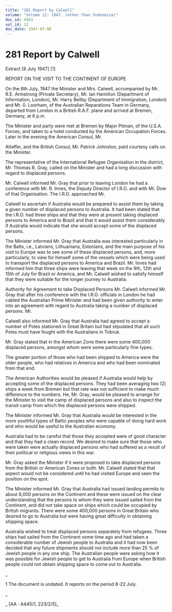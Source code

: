 ```yaml
---
title: "281 Report by Calwell"
volume: "Volume 12: 1947, (other than Indonesia)"
doc_id: 4963
vol_id: 12
doc_date: 1947-07-08
---
```


# 281 Report by Calwell

Extract [8 July 1947] [1]

REPORT ON THE VISIT TO THE CONTINENT OF EUROPE

On the 8th July, 1947 the Minister and Mrs. Calwell, accompanied by Mr. R.E. Armstrong (Private Secretary), Mr. Ian Hamilton (Department of Information, London), Mr. Harry Beilby (Department of Immigration, London) and Mr. 0. Loorham, of the Australian Reparations Team in Germany, departed from London in a British R.A.F. plane and arrived at Bremen, Germany, at 6 p.m.

The Minister and party were met at Bremen by Major Pitman, of the U.S.A. Forces, and taken to a hotel conducted by the American Occupation Forces. Later in the evening the American Consul, Mr.

Altaffer, and the British Consul, Mr. Patrick Johnston, paid courtesy calls on the Minister.

The representative of the International Refugee Organisation in the district, Mr. Thomas R. Gray, called on the Minister and had a long discussion with regard to displaced persons.

Mr. Calwell informed Mr. Gray that prior to leaving London he had a conference with Mr. R. Innes, the Deputy Director of I.R.O. and with Mr. Dow of that Organisation. The I.R.O. approached Mr.

Calwell to ascertain if Australia would be prepared to assist them by taking a given number of displaced persons to Australia. It had been stated that the I.R.O. had three ships and that they were at present taking displaced persons to America and to Brazil and that it would assist them considerably if Australia would indicate that she would accept some of the displaced persons.

The Minister informed Mr. Gray that Australia was interested particularly in the Balts, i.e., Latvians, Lithuanians, Estonians, and the main purpose of his visit to Europe was to see some of these displaced persons, and, more particularly, to view for himself some of the vessels which were being used to transport the displaced persons to America and Brazil. Mr. Innes had informed him that three ships were leaving that week on the 9th, 12th and 15th of July for Brazil or America, and Mr. Calwell wished to satisfy himself that they were suitable for the longer journey to Australia.

Authority for Agreement to take Displaced Persons Mr. Calwell informed Mr. Gray that after his conference with the I.R.O. officials in London he had cabled the Australian Prime Minister and had been given authority to enter into an agreement with regard to Australia taking a number of displaced persons. Mr.

Calwell also informed Mr. Gray that Australia had agreed to accept a number of Poles stationed in Great Britain but had stipulated that all such Poles must have fought with the Australians in Tobruk.

Mr. Gray stated that in the American Zone there were some 400,000 displaced persons, amongst whom were some particularly fine types.

The greater portion of those who had been shipped to America were the older people, who had relatives in America and who had been nominated from that end.

The American Authorities would be pleased if Australia would help by accepting some of the displaced persons. They had been averaging two (2) ships a week from Bremen but that rate was not sufficient to make much difference to the numbers. He, Mr. Gray, would be pleased to arrange for the Minister to visit the camp of displaced persons and also to inspect the transit camp from which the displaced persons were shipped.

The Minister informed Mr. Gray that Australia would be interested in the more youthful types of Baltic peoples who were capable of doing hard work and who would be useful to the Australian economy.

Australia had to be careful that those they accepted were of good character and that they had a clean record. We desired to make sure that those who were taken were actually displaced persons who had suffered as a result of their political or religious views in this war.

Mr. Gray asked the Minister if it were proposed to take displaced persons from the British or American Zones or both. Mr. Calwell stated that that aspect would not be considered until he had visited Europe and seen the position on the spot.

The Minister informed Mr. Gray that Australia had issued landing permits to about 8,000 persons on the Continent and these were issued on the clear understanding that the persons to whom they were issued sailed from the Continent, and did not take space on ships which could be occupied by British migrants. There were some 400,000 persons in Great Britain who desired to go to Australia but were having great difficulty in obtaining shipping space.

Australia wished to treat displaced persons separately from refugees. Three ships had sailed from the Continent some time ago and had taken a considerable number of Jewish people to Australia and it had now been decided that any future shipments should not include more than 25 % of Jewish people in any one ship. The Australian people were asking how it was possible for Jewish people to get to Australia from Europe when British people could not obtain shipping space to come out to Australia.

_

1 The document is undated. It reports on the period 8-22 July.

_

_ [AA : A445/1, 223/2/5]_
